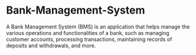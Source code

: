 # Bank-Management-System
A Bank Management System (BMS) is an application that helps manage the various operations and functionalities of a bank, such as managing customer accounts, processing transactions, maintaining records of deposits and withdrawals, and more. 
